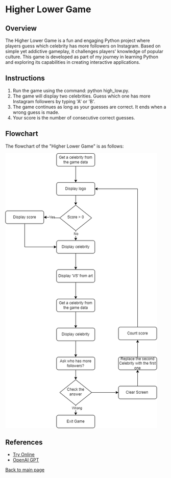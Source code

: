 # Higher Lower Game

## Overview
The Higher Lower Game is a fun and engaging Python project where players guess which celebrity has more followers on Instagram. Based on simple yet addictive gameplay, it challenges players' knowledge of popular culture. This game is developed as part of my journey in learning Python and exploring its capabilities in creating interactive applications.

## Instructions
1. Run the game using the command: python high_low.py.
2. The game will display two celebrities. Guess which one has more Instagram followers by typing 'A' or 'B'.
3. The game continues as long as your guesses are correct. It ends when a wrong guess is made.
4. Your score is the number of consecutive correct guesses.

## Flowchart
The flowchart of the "Higher Lower Game" is as follows: 

![flowchart_higher_lower_game.png](project_files/flowchart_higher_lower_game.png)

## References
- [Try Online](https://www.higherlowergame.com/)
- [OpenAI GPT](https://www.openai.com/)

[Back to main page](https://github.com/ErkanHatipoglu/100-days-of-code)